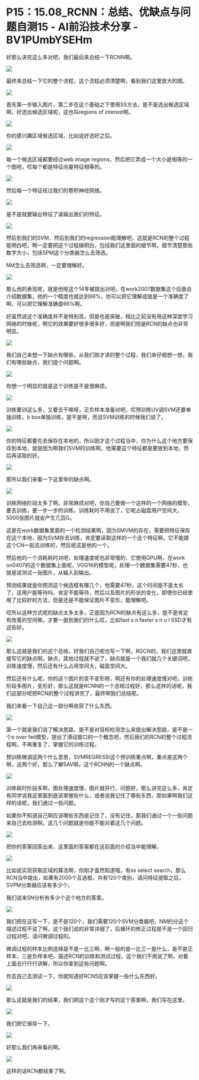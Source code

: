 # P15：15.08_RCNN：总结、优缺点与问题自测15 - AI前沿技术分享 - BV1PUmbYSEHm

好那么讲完这么多对吧，我们最后来总结一下RCNN啊。

![](img/0fa19dd5ae7c4ff63d8908ff8eb4f2dd_1.png)

最终来总结一下它的整个流程，这个流程必须清楚啊，看到我们这里放大的图。

![](img/0fa19dd5ae7c4ff63d8908ff8eb4f2dd_3.png)

首先第一步输入图片，第二步在这个基础之下使用SS方法，是不是选出候选区域啊，好选出候选区域呢，这也叫regions of interest啊。



![](img/0fa19dd5ae7c4ff63d8908ff8eb4f2dd_5.png)

你的感兴趣区域候选区域，比如说好选好之后。

![](img/0fa19dd5ae7c4ff63d8908ff8eb4f2dd_7.png)

每一个候选区域都要经过web image regions，然后把它弄成一个大小是相等的一个图吧，哎每个都是特征向量特征相等的。



![](img/0fa19dd5ae7c4ff63d8908ff8eb4f2dd_9.png)

然后每一个特征经过我们的卷积神经网络。

![](img/0fa19dd5ae7c4ff63d8908ff8eb4f2dd_11.png)

是不是就要输出特征了诶输出我们的特征。

![](img/0fa19dd5ae7c4ff63d8908ff8eb4f2dd_13.png)

然后到我们的SVM，然后到我们的regression能理解吧，这就是RCN的整个过程能明白吧，啊一定要把这个过程搞明白，包括我们这里面的细节啊，细节清楚那些数字大小，包括SPM这个分类器怎么去筛选。

NM怎么去筛选啊，一定要理解好。

![](img/0fa19dd5ae7c4ff63d8908ff8eb4f2dd_15.png)

那么他的表现呢，就是他呢这个14年被提出对吧，在work2007数据集这个后面会介绍数据集，他的一个精度也就达到66%，你可以把它理解成就是一个准确度了啊，可以把它理解准确度66%啊。

好虽然说这个准确度并不是特别高，但是也是突破，相比之前没有用这种深度学习网络的时候呢，啊它的效果要好很多很多好，但是啊我们但是RCN的缺点也非常明显。



![](img/0fa19dd5ae7c4ff63d8908ff8eb4f2dd_17.png)

我们自己来想一下缺点有哪些，从我们刚才讲的整个过程，我们来仔细想一想，我们有哪些缺点，我们提个问题啊。



![](img/0fa19dd5ae7c4ff63d8908ff8eb4f2dd_19.png)

你想一个明显的就是这个训练是不是很麻烦。

![](img/0fa19dd5ae7c4ff63d8908ff8eb4f2dd_21.png)

训练要训这么多，又要去干嘛呀，正负样本准备对吧，哎预训练UV调SVM还要单独训练，b box单独训练，是不是呀，而且SVM训练的时候我们说了。



![](img/0fa19dd5ae7c4ff63d8908ff8eb4f2dd_23.png)

你的特征都要先去保存在本地的，所以刚才这个过程当中，你为什么这个地方要保存到本地，就是因为啊我们SVM的训练啊，他需要这个特征都是要放到本地，然后再读取的好。



![](img/0fa19dd5ae7c4ff63d8908ff8eb4f2dd_25.png)

那所以我们来看一下这里举的缺点啊。

![](img/0fa19dd5ae7c4ff63d8908ff8eb4f2dd_27.png)

训练网络阶段太多了啊，非常麻烦对吧，你自己要做一个这样的一个网络的模型，要去训练，要一步一步的训练，训练耗时不用说了，它呢占磁盘用户空间大，5000张图片就会产生几百G。

这是在work数据集里面的一个检测结果啊，因为SMVM的存在，需要把特征保存在这个本地，因为SVM存去训练，肯定要读取这样的一个这个特征啊，它不能跟这个CN一起去训练的，然后呢这是他的一个。

然后他的一个消耗耗时对吧，处理速度呢也非常慢的，它使用GPU啊，在work on0407的这个数据集上面呢，VGG16的模型呢，处理一个数据集需要47秒，也就是说测试一张图片，从输入到输出。

预测结果就是你预测这个候选框有哪几个，他需要47秒，这个时间是不是太长了，这用户能等待吗，肯定不能等待，然后以及图片的形状的变化，即使你已经使用了比较好的方法，但是还是不能保证图片不变形，能理解吧。

哎所以这种方式呢的缺点太多太多，正是因为RCN的缺点有这么多，是不是肯定有改善的空间嘛，才要一直到我们的什么哎，比如fast s n faster s n u l SSD才有这些好。



![](img/0fa19dd5ae7c4ff63d8908ff8eb4f2dd_29.png)

那么这就是我们的这个总结，好我们自己呢也写一下啊，RGCN的，我们这里就直接写它的缺点啊，缺点，其他过程就不说了，缺点就是一个我们就几个关键词吧，训练速度慢，然后还有什么占用空间大，磁盘空间大。

然后还有什么呢，你的这个图片的变不变形呀，啊还有你的处理速度慢对吧，训练阶段多图片，变形好，那么这就是RCNN的一个总结过程好，那么这样的话呢，我们这部分呢把RCN的整个过程讲完了，最终啊我们总结呢。

我们来看一下自己这一部分啊收获了什么东西。

![](img/0fa19dd5ae7c4ff63d8908ff8eb4f2dd_31.png)

第一个就是我们说了解决思路，是不是对目标检测怎么来提出解决思路，是不是一个o over feit模型，提出了滑动窗口的一个概念吧，然后我们的RCN的整个过程流程啊，不再重复了，掌握它的训练过程。

预训练微调这两个什么意思，SVMREGRESSI这个预训练重点啊，重点是这两个啊，这两个好，那么了解SAV啊，这个RCNN的一个缺点啊。



![](img/0fa19dd5ae7c4ff63d8908ff8eb4f2dd_33.png)

训练耗时阶段多啊，图处理速度慢，图片就并行，问题好，那么讲完这么多，肯定有同学说我这里面到底该掌握些什么，或者说我记住了哪些东西，那如果啊我们这样的话呢，我们通过一些问题。

如果你不知道自己啊应该哪些东西是记住了，没有记住，那我们通过一个一些问题来自己去检测啊，这几个问题就是你能不能对着这几个问题。



![](img/0fa19dd5ae7c4ff63d8908ff8eb4f2dd_35.png)

把你的答案回答出来，这里面的答案都在这前面的介绍当中能理解。

![](img/0fa19dd5ae7c4ff63d8908ff8eb4f2dd_37.png)

比如说实现获取区域的算法啊，你刚才虽然知道哦，有ss select search，那么RCN当中提出，如果有2000个互选框，共有120个类别，请问特征提取之后，SVPM分类器应该有多少个。

我们说来SN分析有多少个这个地方的答案。

![](img/0fa19dd5ae7c4ff63d8908ff8eb4f2dd_39.png)

我们把在这写一下，是不是120个，我们需要120个SVM分类器吧，NM的分这个描述过程不说了啊，这个我们说的非常详细了，后循环的修正过程是不是一个回归过程对吧，请问微调过程的。

微调过程的样本比例选择是不是一比三啊，啊一般的是一比三一是什么，是不是正样本，三是负样本吧，描述RCN的训练和测试过程，这个我们不用说了啊，对着上面去行行行讲解，所以你拿到这些问题啊。

你去自己去测试一下，你就知道好RCN5应该掌握一些什么东西好。

![](img/0fa19dd5ae7c4ff63d8908ff8eb4f2dd_41.png)

那么这就是我们的结果，我们把这个这个刚才写的这个答案啊，我们写在这里。

![](img/0fa19dd5ae7c4ff63d8908ff8eb4f2dd_43.png)

我们把它保存一下。

![](img/0fa19dd5ae7c4ff63d8908ff8eb4f2dd_45.png)

好那么我们再来看的啊。

![](img/0fa19dd5ae7c4ff63d8908ff8eb4f2dd_47.png)

这样的话RCN都结束了啊。